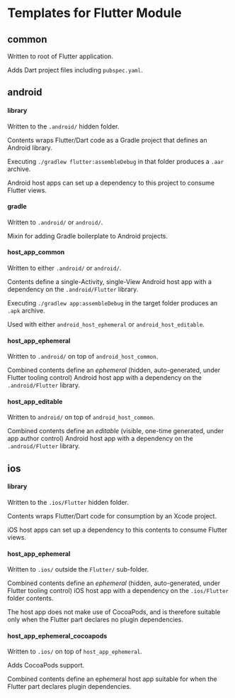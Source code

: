 # Templates for Flutter Module

## common

Written to root of Flutter application.

Adds Dart project files including `pubspec.yaml`.

## android

#### library

Written to the `.android/` hidden folder.

Contents wraps Flutter/Dart code as a Gradle project that defines an Android
library.

Executing `./gradlew flutter:assembleDebug` in that folder produces a `.aar`
archive.

Android host apps can set up a dependency to this project to consume Flutter
views.

#### gradle

Written to `.android/` or `android/`.

Mixin for adding Gradle boilerplate to Android projects.

#### host_app_common

Written to either `.android/` or `android/`.

Contents define a single-Activity, single-View Android host app with a
dependency on the `.android/Flutter` library.

Executing `./gradlew app:assembleDebug` in the target folder produces an `.apk`
archive.

Used with either `android_host_ephemeral` or `android_host_editable`.

#### host_app_ephemeral

Written to `.android/` on top of `android_host_common`.

Combined contents define an *ephemeral* (hidden, auto-generated, under Flutter
tooling control) Android host app with a dependency on the `.android/Flutter`
library.

#### host_app_editable

Written to `android/` on top of `android_host_common`.

Combined contents define an *editable* (visible, one-time generated, under app
author control) Android host app with a dependency on the `.android/Flutter`
library.

## ios

#### library

Written to the `.ios/Flutter` hidden folder.

Contents wraps Flutter/Dart code for consumption by an Xcode project.

iOS host apps can set up a dependency to this contents to consume Flutter views.

#### host_app_ephemeral

Written to `.ios/` outside the `Flutter/` sub-folder.

Combined contents define an *ephemeral* (hidden, auto-generated, under Flutter
tooling control) iOS host app with a dependency on the `.ios/Flutter` folder
contents.

The host app does not make use of CocoaPods, and is therefore suitable only when
the Flutter part declares no plugin dependencies.

#### host_app_ephemeral_cocoapods

Written to `.ios/` on top of `host_app_ephemeral`.

Adds CocoaPods support.

Combined contents define an ephemeral host app suitable for when the Flutter
part declares plugin dependencies.
